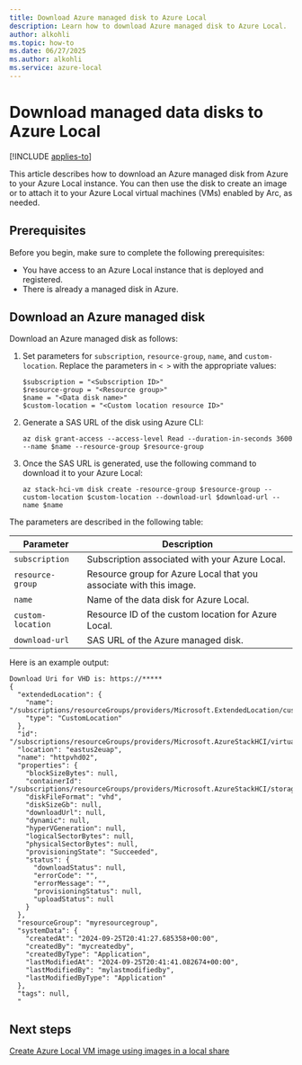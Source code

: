 ```yaml
---
title: Download Azure managed disk to Azure Local
description: Learn how to download Azure managed disk to Azure Local.
author: alkohli
ms.topic: how-to
ms.date: 06/27/2025
ms.author: alkohli
ms.service: azure-local
---
```


# Download managed data disks to Azure Local

[!INCLUDE [applies-to](../includes/hci-applies-to-23h2.md)]

This article describes how to download an Azure managed disk from Azure to your Azure Local instance. You can then use the disk to create an image or to attach it to your Azure Local virtual machines (VMs) enabled by Arc, as needed.

## Prerequisites

Before you begin, make sure to complete the following prerequisites:

- You have access to an Azure Local instance that is deployed and registered.
- There is already a managed disk in Azure.


## Download an Azure managed disk

Download an Azure managed disk as follows:

1. Set parameters for `subscription`, `resource-group`, `name`, and `custom-location`. Replace the parameters in `< >` with the appropriate values:

    ```azurecli
    $subscription = "<Subscription ID>"
    $resource-group = "<Resource group>"
    $name = "<Data disk name>"
    $custom-location = "<Custom location resource ID>"
    ```

1. Generate a SAS URL of the disk using Azure CLI:  

    ```azurecli
    az disk grant-access --access-level Read --duration-in-seconds 3600 --name $name --resource-group $resource-group
    ```

1. Once the SAS URL is generated, use the following command to download it to your Azure Local:  

    ```azurecli
    az stack-hci-vm disk create -resource-group $resource-group --custom-location $custom-location --download-url $download-url --name $name
    ```

The parameters are described in the following table:

| Parameter | Description |
| --- | --- |
| `subscription` | Subscription associated with your Azure Local. 
| `resource-group` | Resource group for Azure Local that you associate with this image. |
| `name` | Name of the data disk for Azure Local. | 
| `custom-location` | Resource ID of the custom location for Azure Local. |
| `download-url` | SAS URL of the Azure managed disk.| 

Here is an example output:

```azurecli
Download Uri for VHD is: https://***** 
{ 
  "extendedLocation": { 
    "name": "/subscriptions/resourceGroups/providers/Microsoft.ExtendedLocation/customLocations/", 
    "type": "CustomLocation" 
  }, 
  "id": "/subscriptions/resourceGroups/providers/Microsoft.AzureStackHCI/virtualHardDisks/httpvhd02", 
  "location": "eastus2euap", 
  "name": "httpvhd02", 
  "properties": { 
    "blockSizeBytes": null, 
    "containerId": "/subscriptions/resourceGroups/providers/Microsoft.AzureStackHCI/storageContainers/UserStorage", 
    "diskFileFormat": "vhd", 
    "diskSizeGb": null, 
    "downloadUrl": null, 
    "dynamic": null, 
    "hyperVGeneration": null, 
    "logicalSectorBytes": null, 
    "physicalSectorBytes": null, 
    "provisioningState": "Succeeded", 
    "status": { 
      "downloadStatus": null, 
      "errorCode": "", 
      "errorMessage": "", 
      "provisioningStatus": null, 
      "uploadStatus": null 
    } 
  }, 
  "resourceGroup": "myresourcegroup", 
  "systemData": { 
    "createdAt": "2024-09-25T20:41:27.685358+00:00", 
    "createdBy": "mycreatedby", 
    "createdByType": "Application", 
    "lastModifiedAt": "2024-09-25T20:41:41.082674+00:00", 
    "lastModifiedBy": "mylastmodifiedby", 
    "lastModifiedByType": "Application" 
  }, 
  "tags": null, 
  " 
```

## Next steps

[Create Azure Local VM image using images in a local share](virtual-machine-image-local-share.md)
